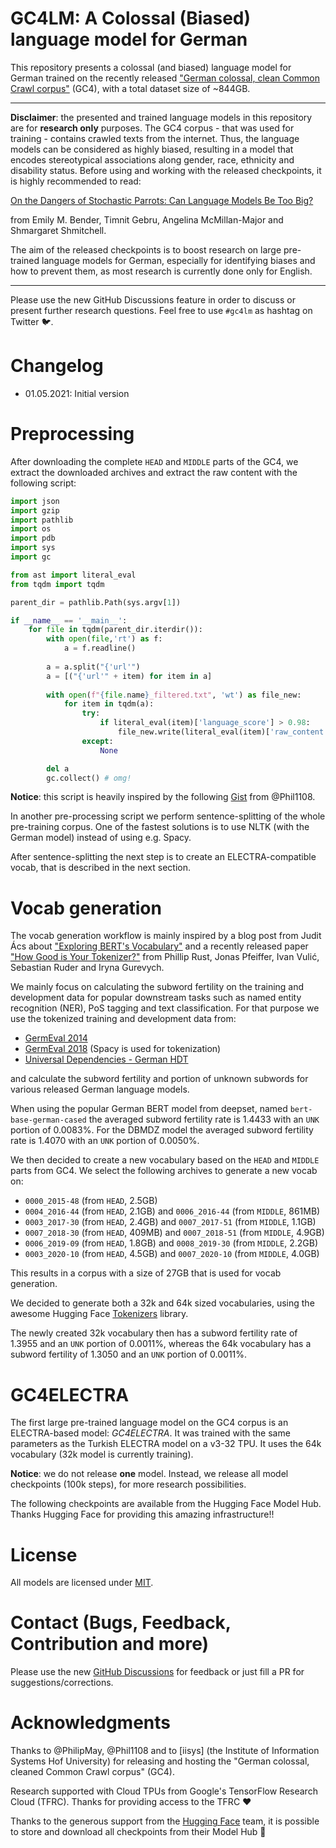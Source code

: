 # GC4LM: A Colossal (Biased) language model for German

This repository presents a colossal (and biased) language model for German trained on the recently released
["German colossal, clean Common Crawl corpus"](https://german-nlp-group.github.io/projects/gc4-corpus.html) (GC4),
with a total dataset size of ~844GB.

---

**Disclaimer**: the presented and trained language models in this repository are for **research only** purposes.
The GC4 corpus - that was used for training - contains crawled texts from the internet. Thus, the language models can
be considered as highly biased, resulting in a model that encodes stereotypical associations along gender, race,
ethnicity and disability status. Before using and working with the released checkpoints, it is highly recommended
to read:

[On the Dangers of Stochastic Parrots: Can Language Models Be Too Big?](https://faculty.washington.edu/ebender/papers/Stochastic_Parrots.pdf)

from Emily M. Bender, Timnit Gebru, Angelina McMillan-Major and Shmargaret Shmitchell.

The aim of the released checkpoints is to boost research on large pre-trained language models for German, especially
for identifying biases and how to prevent them, as most research is currently done only for English.

---

Please use the new GitHub Discussions feature in order to discuss or present further research questions.
Feel free to use `#gc4lm` as hashtag on Twitter 🐦.

# Changelog

* 01.05.2021: Initial version

# Preprocessing

After downloading the complete `HEAD` and `MIDDLE` parts of the GC4, we extract the downloaded archives and extract the
raw content with the following script:

```python
import json
import gzip 
import pathlib 
import os 
import pdb 
import sys
import gc

from ast import literal_eval
from tqdm import tqdm

parent_dir = pathlib.Path(sys.argv[1])

if __name__ == '__main__':
    for file in tqdm(parent_dir.iterdir()):
        with open(file,'rt') as f:
            a = f.readline()
            
        a = a.split("{'url'")
        a = [("{'url'" + item) for item in a]
        
        with open(f"{file.name}_filtered.txt", 'wt') as file_new:
            for item in tqdm(a): 
                try: 
                    if literal_eval(item)['language_score'] > 0.98:
                        file_new.write(literal_eval(item)['raw_content'] + '\n')
                except: 
                    None

        del a
        gc.collect() # omg!
```

**Notice**: this script is heavily inspired by the following [Gist](https://gist.github.com/Phil1108/e1821fec6eb746edc8e04ef5f76d23f1)
from @Phil1108.

In another pre-processing script we perform sentence-splitting of the whole pre-training corpus. One of the fastest solutions is to
use NLTK (with the German model) instead of using e.g. Spacy.

After sentence-splitting the next step is to create an ELECTRA-compatible vocab, that is described in the next section.

# Vocab generation

The vocab generation workflow is mainly inspired by a blog post from Judit Ács about ["Exploring BERT's Vocabulary"](https://juditacs.github.io/2019/02/19/bert-tokenization-stats.html)
and a recently released paper ["How Good is Your Tokenizer?"](https://arxiv.org/abs/2012.15613)
from Phillip Rust, Jonas Pfeiffer, Ivan Vulić, Sebastian Ruder and Iryna Gurevych.

We mainly focus on calculating the subword fertility on the training and development data for popular downstream
tasks such as named entity recognition (NER), PoS tagging and text classification. For that purpose we use the
tokenized training and development data from:

* [GermEval 2014](https://sites.google.com/site/germeval2014ner/data)
* [GermEval 2018](https://projects.fzai.h-da.de/iggsa/germeval-2018/) (Spacy is used for tokenization)
* [Universal Dependencies - German HDT](https://github.com/UniversalDependencies/UD_German-HDT)

and calculate the subword fertility and portion of unknown subwords for various released German language models.

When using the popular German BERT model from deepset, named `bert-base-german-cased` the averaged subword fertility rate is 1.4433 with an `UNK` portion of 0.0083%.
For the DBMDZ model the averaged subword fertility rate is 1.4070 with an `UNK` portion of 0.0050%.

We then decided to create a new vocabulary based on the `HEAD` and `MIDDLE` parts from GC4. We select the following archives to generate a new vocab on:

* `0000_2015-48` (from `HEAD`, 2.5GB)
* `0004_2016-44` (from `HEAD`, 2.1GB) and `0006_2016-44` (from `MIDDLE`, 861MB)
* `0003_2017-30` (from `HEAD`, 2.4GB) and `0007_2017-51` (from `MIDDLE`, 1.1GB)
* `0007_2018-30` (from `HEAD`, 409MB) and `0007_2018-51` (from `MIDDLE`, 4.9GB)
* `0006_2019-09` (from `HEAD`, 1.8GB) and `0008_2019-30` (from `MIDDLE`, 2.2GB)
* `0003_2020-10` (from `HEAD`, 4.5GB) and `0007_2020-10` (from `MIDDLE`, 4.0GB)

This results in a corpus with a size of 27GB that is used for vocab generation.

We decided to generate both a 32k and 64k sized vocabularies, using the awesome Hugging Face [Tokenizers](https://github.com/huggingface/tokenizers) library.

The newly created 32k vocabulary then has a subword fertility rate of 1.3955 and an `UNK` portion of 0.0011%,
whereas the 64k vocabulary has a subword fertility of 1.3050 and an `UNK` portion of 0.0011%.

# GC4ELECTRA

The first large pre-trained language model on the GC4 corpus is an ELECTRA-based model: *GC4ELECTRA*. It was trained
with the same parameters as the Turkish ELECTRA model on a v3-32 TPU. It uses the 64k vocabulary (32k model is currently training).

**Notice**: we do not release **one** model. Instead, we release all model checkpoints (100k steps), for more research possibilities.

The following checkpoints are available from the Hugging Face Model Hub. Thanks Hugging Face for providing this amazing infrastructure!!

# License

All models are licensed under [MIT](LICENSE).

# Contact (Bugs, Feedback, Contribution and more)

Please use the new [GitHub Discussions](https://github.com/stefan-it/gc4-lms/discussions) for feedback or just fill a PR for suggestions/corrections.

# Acknowledgments

Thanks to @PhilipMay, @Phil1108 and to [iisys] (the Institute of Information Systems Hof University)
for releasing and hosting the "German colossal, cleaned Common Crawl corpus" (GC4).

Research supported with Cloud TPUs from Google's TensorFlow Research Cloud (TFRC).
Thanks for providing access to the TFRC ❤️

Thanks to the generous support from the [Hugging Face](https://huggingface.co/) team,
it is possible to store and download all checkpoints from their Model Hub 🤗
